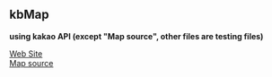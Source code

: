 ## kbMap
**using kakao API 
(except "Map source", other files are testing files)** 
<br>

[Web Site](https://wesd724.github.io/kbMap/map.html)  
[Map source](https://github.com/wesd724/kbMap/blob/master/map.html)